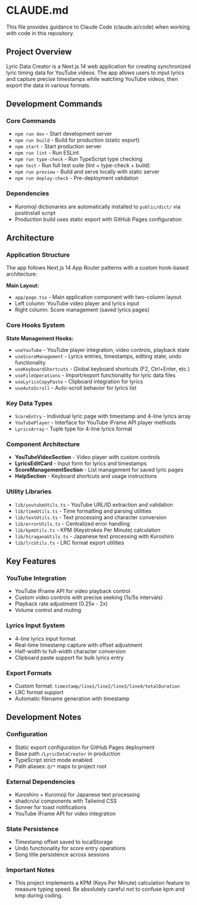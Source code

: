 # CLAUDE.md

This file provides guidance to Claude Code (claude.ai/code) when working with code in this repository.

## Project Overview

Lyric Data Creator is a Next.js 14 web application for creating synchronized lyric timing data for YouTube videos. The app allows users to input lyrics and capture precise timestamps while watching YouTube videos, then export the data in various formats.

## Development Commands

### Core Commands
- `npm run dev` - Start development server
- `npm run build` - Build for production (static export)
- `npm start` - Start production server
- `npm run lint` - Run ESLint
- `npm run type-check` - Run TypeScript type checking
- `npm test` - Run full test suite (lint + type-check + build)
- `npm run preview` - Build and serve locally with static server
- `npm run deploy-check` - Pre-deployment validation

### Dependencies
- Kuromoji dictionaries are automatically installed to `public/dict/` via postinstall script
- Production build uses static export with GitHub Pages configuration

## Architecture

### Application Structure
The app follows Next.js 14 App Router patterns with a custom hook-based architecture:

**Main Layout:**
- `app/page.tsx` - Main application component with two-column layout
- Left column: YouTube video player and lyrics input
- Right column: Score management (saved lyrics pages)

### Core Hooks System

**State Management Hooks:**
- `useYouTube` - YouTube player integration, video controls, playback state
- `useScoreManagement` - Lyrics entries, timestamps, editing state, undo functionality
- `useKeyboardShortcuts` - Global keyboard shortcuts (F2, Ctrl+Enter, etc.)
- `useFileOperations` - Import/export functionality for lyric data files
- `useLyricsCopyPaste` - Clipboard integration for lyrics
- `useAutoScroll` - Auto-scroll behavior for lyrics list

### Key Data Types
- `ScoreEntry` - Individual lyric page with timestamp and 4-line lyrics array
- `YouTubePlayer` - Interface for YouTube IFrame API player methods
- `LyricsArray` - Tuple type for 4-line lyrics format

### Component Architecture
- **YouTubeVideoSection** - Video player with custom controls
- **LyricsEditCard** - Input form for lyrics and timestamps
- **ScoreManagementSection** - List management for saved lyric pages
- **HelpSection** - Keyboard shortcuts and usage instructions

### Utility Libraries
- `lib/youtubeUtils.ts` - YouTube URL/ID extraction and validation
- `lib/timeUtils.ts` - Time formatting and parsing utilities
- `lib/textUtils.ts` - Text processing and character conversion
- `lib/errorUtils.ts` - Centralized error handling
- `lib/kpmUtils.ts` - KPM (Keystrokes Per Minute) calculation
- `lib/hiraganaUtils.ts` - Japanese text processing with Kuroshiro
- `lib/lrcUtils.ts` - LRC format export utilities

## Key Features

### YouTube Integration
- YouTube IFrame API for video playback control
- Custom video controls with precise seeking (1s/5s intervals)
- Playback rate adjustment (0.25x - 2x)
- Volume control and muting

### Lyrics Input System
- 4-line lyrics input format
- Real-time timestamp capture with offset adjustment
- Half-width to full-width character conversion
- Clipboard paste support for bulk lyrics entry

### Export Formats
- Custom format: `timestamp/line1/line2/line3/line4/totalDuration`
- LRC format support
- Automatic filename generation with timestamp

## Development Notes

### Configuration
- Static export configuration for GitHub Pages deployment
- Base path `/LyricDataCreator` in production
- TypeScript strict mode enabled
- Path aliases: `@/*` maps to project root

### External Dependencies
- Kuroshiro + Kuromoji for Japanese text processing
- shadcn/ui components with Tailwind CSS
- Sonner for toast notifications
- YouTube IFrame API for video integration

### State Persistence
- Timestamp offset saved to localStorage
- Undo functionality for score entry operations
- Song title persistence across sessions

### Important Notes
- This project implements a KPM (Keys Per Minute) calculation feature to measure typing speed. Be absolutely careful not to confuse kpm and kmp during coding.